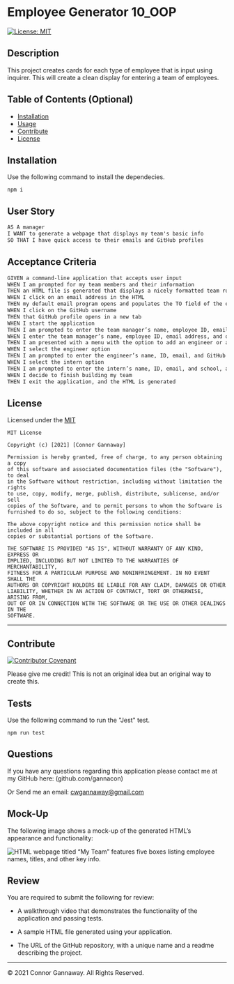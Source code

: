 # Employee Generator 10_OOP

[![License: MIT](https://img.shields.io/badge/License-MIT-yellow.svg)](https://opensource.org/licenses/MIT)

## Description

This project creates cards for each type of employee that is input using inquirer.
This will create a clean display for entering a team of employees.

## Table of Contents (Optional)

- [Installation](#installation)
- [Usage](#usage)
- [Contribute](#contribute)
- [License](#license)

## Installation

Use the following command to install the dependecies.

    npm i

## User Story

```md
AS A manager
I WANT to generate a webpage that displays my team's basic info
SO THAT I have quick access to their emails and GitHub profiles
```

## Acceptance Criteria

```md
GIVEN a command-line application that accepts user input
WHEN I am prompted for my team members and their information
THEN an HTML file is generated that displays a nicely formatted team roster based on user input
WHEN I click on an email address in the HTML
THEN my default email program opens and populates the TO field of the email with the address
WHEN I click on the GitHub username
THEN that GitHub profile opens in a new tab
WHEN I start the application
THEN I am prompted to enter the team manager’s name, employee ID, email address, and office number
WHEN I enter the team manager’s name, employee ID, email address, and office number
THEN I am presented with a menu with the option to add an engineer or an intern or to finish building my team
WHEN I select the engineer option
THEN I am prompted to enter the engineer’s name, ID, email, and GitHub username, and I am taken back to the menu
WHEN I select the intern option
THEN I am prompted to enter the intern’s name, ID, email, and school, and I am taken back to the menu
WHEN I decide to finish building my team
THEN I exit the application, and the HTML is generated
```

## License

Licensed under the [MIT](https://choosealicense.com/licenses/mit/)

    MIT License

    Copyright (c) [2021] [Connor Gannaway]

    Permission is hereby granted, free of charge, to any person obtaining a copy
    of this software and associated documentation files (the "Software"), to deal
    in the Software without restriction, including without limitation the rights
    to use, copy, modify, merge, publish, distribute, sublicense, and/or sell
    copies of the Software, and to permit persons to whom the Software is
    furnished to do so, subject to the following conditions:

    The above copyright notice and this permission notice shall be included in all
    copies or substantial portions of the Software.

    THE SOFTWARE IS PROVIDED "AS IS", WITHOUT WARRANTY OF ANY KIND, EXPRESS OR
    IMPLIED, INCLUDING BUT NOT LIMITED TO THE WARRANTIES OF MERCHANTABILITY,
    FITNESS FOR A PARTICULAR PURPOSE AND NONINFRINGEMENT. IN NO EVENT SHALL THE
    AUTHORS OR COPYRIGHT HOLDERS BE LIABLE FOR ANY CLAIM, DAMAGES OR OTHER
    LIABILITY, WHETHER IN AN ACTION OF CONTRACT, TORT OR OTHERWISE, ARISING FROM,
    OUT OF OR IN CONNECTION WITH THE SOFTWARE OR THE USE OR OTHER DEALINGS IN THE
    SOFTWARE.

---

## Contribute

[![Contributor Covenant](https://img.shields.io/badge/Contributor%20Covenant-2.0-4baaaa.svg)](code_of_conduct.md)

Please give me credit! This is not an original idea but an original way to create this.

## Tests

Use the following command to run the "Jest" test.

    npm run test

## Questions

If you have any questions regarding this application please contact me at my GitHub here: (github.com/gannacon)

Or Send me an email: cwgannaway@gmail.com

## Mock-Up

The following image shows a mock-up of the generated HTML’s appearance and functionality:

![HTML webpage titled “My Team” features five boxes listing employee names, titles, and other key info.](./Assets/10-object-oriented-programming-homework-demo.png)

## Review

You are required to submit the following for review:

- A walkthrough video that demonstrates the functionality of the application and passing tests.

- A sample HTML file generated using your application.

- The URL of the GitHub repository, with a unique name and a readme describing the project.

---

© 2021 Connor Gannaway. All Rights Reserved.
